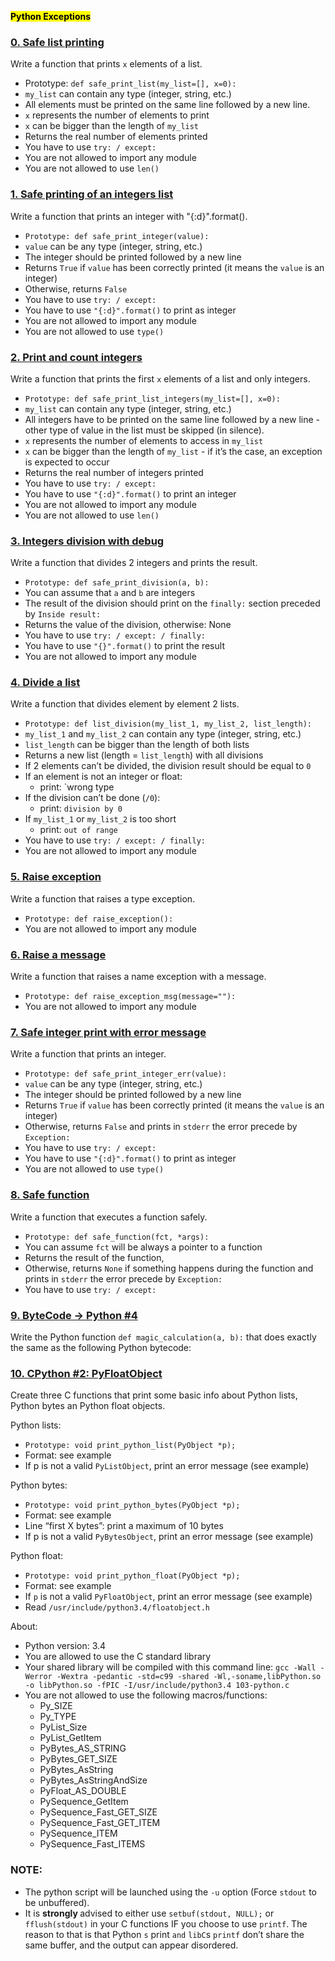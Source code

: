 <strong><mark>Python Exceptions</mark></strong>

### [0. Safe list printing](0-safe_print_list.py)

Write a function that prints `x` elements of a list.

- Prototype: `def safe_print_list(my_list=[], x=0):`
- `my_list` can contain any type (integer, string, etc.)
- All elements must be printed on the same line followed by a new line.
- `x` represents the number of elements to print
- `x` can be bigger than the length of `my_list`
- Returns the real number of elements printed
- You have to use `try: / except:`
- You are not allowed to import any module
- You are not allowed to use `len()`

### [1. Safe printing of an integers list](1-safe_print_integer.py)

Write a function that prints an integer with "{:d}".format().

- `Prototype: def safe_print_integer(value):`
- `value` can be any type (integer, string, etc.)
- The integer should be printed followed by a new line
- Returns `True` if `value` has been correctly printed (it means the `value` is an integer)
- Otherwise, returns `False`
- You have to use `try: / except:`
- You have to use `"{:d}".format()` to print as integer
- You are not allowed to import any module
- You are not allowed to use `type()`

### [2. Print and count integers](2-safe_print_list_integers.py)

Write a function that prints the first `x` elements of a list and only integers.

- `Prototype: def safe_print_list_integers(my_list=[], x=0):`
- `my_list` can contain any type (integer, string, etc.)
- All integers have to be printed on the same line followed by a new line - other type of value in the list must be skipped (in silence).
- `x` represents the number of elements to access in `my_list`
- `x` can be bigger than the length of `my_list` - if it’s the case, an exception is expected to occur
- Returns the real number of integers printed
- You have to use `try: / except:`
- You have to use `"{:d}".format()` to print an integer
- You are not allowed to import any module
- You are not allowed to use `len()`

### [3. Integers division with debug](3-safe_print_division.py)

Write a function that divides 2 integers and prints the result.

- `Prototype: def safe_print_division(a, b):`
- You can assume that `a` and `b` are integers
- The result of the division should print on the `finally:` section preceded by `Inside result:`
- Returns the value of the division, otherwise: None
- You have to use `try: / except: / finally:`
- You have to use `"{}".format()` to print the result
- You are not allowed to import any module

### [4. Divide a list](4-list_division.py)

Write a function that divides element by element 2 lists.

- `Prototype: def list_division(my_list_1, my_list_2, list_length):`
- `my_list_1` and `my_list_2` can contain any type (integer, string, etc.)
- `list_length` can be bigger than the length of both lists
- Returns a new list (length = `list_length`) with all divisions
- If 2 elements can’t be divided, the division result should be equal to `0`
- If an element is not an integer or float:
   - print: `wrong type
- If the division can’t be done (`/0`):
   - print: `division by 0`
- If `my_list_1` or `my_list_2` is too short
   - print: `out of range`
- You have to use `try: / except: / finally:`
- You are not allowed to import any module

### [5. Raise exception](5-raise_exception.py)

Write a function that raises a type exception.

- `Prototype: def raise_exception():`
- You are not allowed to import any module

### [6. Raise a message](6-raise_exception_msg.py)

Write a function that raises a name exception with a message.

- `Prototype: def raise_exception_msg(message=""):`
- You are not allowed to import any module

### [7. Safe integer print with error message](100-safe_print_integer_err.py)

Write a function that prints an integer.

- `Prototype: def safe_print_integer_err(value):`
- `value` can be any type (integer, string, etc.)
- The integer should be printed followed by a new line
- Returns `True` if `value` has been correctly printed (it means the `value` is an integer)
- Otherwise, returns `False` and prints in `stderr` the error precede by `Exception:`
- You have to use `try: / except:`
- You have to use `"{:d}".format()` to print as integer
- You are not allowed to use `type()`

### [8. Safe function](101-safe_function.py)

Write a function that executes a function safely.

- `Prototype: def safe_function(fct, *args):`
- You can assume `fct` will be always a pointer to a function
- Returns the result of the function,
- Otherwise, returns `None` if something happens during the function and prints in `stderr` the error precede by `Exception:`
- You have to use `try: / except:`

### [9. ByteCode -> Python #4](102-magic_calculation.py)

Write the Python function `def magic_calculation(a, b):` that does exactly the same as the following Python bytecode:

### [10. CPython #2: PyFloatObject](103-python.c)

Create three C functions that print some basic info about Python lists, Python bytes an Python float objects.

Python lists:
 - `Prototype: void print_python_list(PyObject *p);`
 - Format: see example
 - If p is not a valid `PyListObject`, print an error message (see example)

Python bytes:
  - `Prototype: void print_python_bytes(PyObject *p);`
  - Format: see example
  - Line “first X bytes”: print a maximum of 10 bytes
  - If p is not a valid `PyBytesObject`, print an error message (see example)

Python float:
  - `Prototype: void print_python_float(PyObject *p);`
  - Format: see example
  - If `p` is not a valid `PyFloatObject`, print an error message (see example)
  - Read `/usr/include/python3.4/floatobject.h`

About:
  - Python version: 3.4
  - You are allowed to use the C standard library
  - Your shared library will be compiled with this command line: `gcc -Wall -Werror -Wextra -pedantic -std=c99 -shared -Wl,-soname,libPython.so -o libPython.so -fPIC -I/usr/include/python3.4 103-python.c`
  - You are not allowed to use the following macros/functions:
       - Py_SIZE
       - Py_TYPE 
       - PyList_Size 
       - PyList_GetItem
       - PyBytes_AS_STRING
       - PyBytes_GET_SIZE
       - PyBytes_AsString
       - PyBytes_AsStringAndSize
       - PyFloat_AS_DOUBLE
       - PySequence_GetItem
       - PySequence_Fast_GET_SIZE
       - PySequence_Fast_GET_ITEM
       - PySequence_ITEM
       - PySequence_Fast_ITEMS

### NOTE:
  - The python script will be launched using the `-u` option (Force `stdout` to be unbuffered).
  - It is <strong> strongly </strong> advised to either use `setbuf(stdout, NULL);` or `fflush(stdout)` in your C functions IF you choose to use `printf`. The reason to that is that Python `s` print `and` `libC`s `printf` don’t share the same buffer, and the output can appear disordered.
